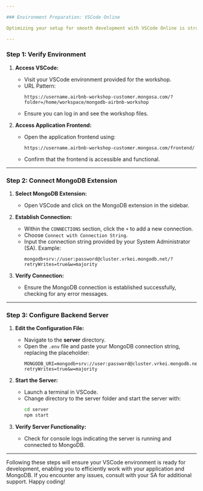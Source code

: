 ```yaml
---

### Environment Preparation: VSCode Online

Optimizing your setup for smooth development with VSCode Online is straightforward. Follow this guide to configure your workspace and connect your application seamlessly to MongoDB.

---
```


### Step 1: Verify Environment

1. **Access VSCode:**
   - Visit your VSCode environment provided for the workshop.
   - URL Pattern:
     ```
     https://username.airbnb-workshop-customer.mongosa.com/?folder=/home/workspace/mongodb-airbnb-workshop
     ```
   - Ensure you can log in and see the workshop files.

2. **Access Application Frontend:**
   - Open the application frontend using:
     ```
     https://username.airbnb-workshop-customer.mongosa.com/frontend/
     ```
   - Confirm that the frontend is accessible and functional.

---

### Step 2: Connect MongoDB Extension

1. **Select MongoDB Extension:**
   - Open VSCode and click on the MongoDB extension in the sidebar.

2. **Establish Connection:**
   - Within the `CONNECTIONS` section, click the `+` to add a new connection.
   - Choose `Connect with Connection String`.
   - Input the connection string provided by your System Administrator (SA). Example:
     ```
     mongodb+srv://user:password@cluster.vrkei.mongodb.net/?retryWrites=true&w=majority
     ```

3. **Verify Connection:**
   - Ensure the MongoDB connection is established successfully, checking for any error messages.

---

### Step 3: Configure Backend Server

1. **Edit the Configuration File:**
   - Navigate to the **server** directory.
   - Open the `.env` file and paste your MongoDB connection string, replacing the placeholder:
     ```
     MONGODB_URI=mongodb+srv://user:password@cluster.vrkei.mongodb.net/?retryWrites=true&w=majority
     ```

2. **Start the Server:**
   - Launch a terminal in VSCode.
   - Change directory to the server folder and start the server with:
     ```bash
     cd server
     npm start
     ```

3. **Verify Server Functionality:**
   - Check for console logs indicating the server is running and connected to MongoDB.

---

Following these steps will ensure your VSCode environment is ready for development, enabling you to efficiently work with your application and MongoDB. If you encounter any issues, consult with your SA for additional support. Happy coding!